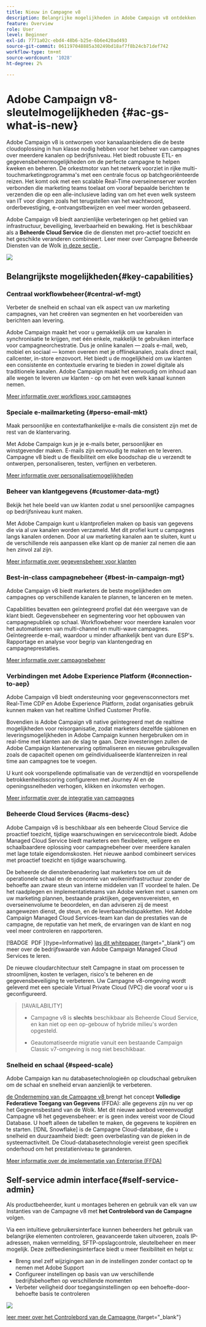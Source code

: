 ```yaml
---
title: Nieuw in Campagne v8
description: Belangrijke mogelijkheden in Adobe Campaign v8 ontdekken
feature: Overview
role: User
level: Beginner
exl-id: 7771a02c-ebd4-48b6-b25e-6b6e420ad493
source-git-commit: 061197048885a30249bd18af7f8b24cb71def742
workflow-type: tm+mt
source-wordcount: '1028'
ht-degree: 2%

---
```


# Adobe Campaign v8-sleutelmogelijkheden {#ac-gs-what-is-new}

Adobe Campaign v8 is ontworpen voor kanaalaanbieders die de beste cloudoplossing in hun klasse nodig hebben voor het beheer van campagnes over meerdere kanalen op bedrijfsniveau. Het biedt robuuste ETL- en gegevensbeheermogelijkheden om de perfecte campagne te helpen kweken en beheren. De orkestmotor van het netwerk voorziet in rijke multi-touchmarketingprogramma&#39;s met een centrale focus op batchgeoriënteerde reizen. Het komt ook met een scalable Real-Time overseinenserver worden verbonden die marketing teams toelaat om vooraf bepaalde berichten te verzenden die op een alle-inclusieve lading van om het even welk systeem van IT voor dingen zoals het terugstellen van het wachtwoord, orderbevestiging, e-ontvangstbewijzen en veel meer worden gebaseerd.

Adobe Campaign v8 biedt aanzienlijke verbeteringen op het gebied van infrastructuur, beveiliging, leverbaarheid en bewaking. Het is beschikbaar als a **Beheerde Cloud Service** die de diensten met pro-actief toezicht en het geschikte veranderen combineert. Leer meer over Campagne Beheerde Diensten van de Wolk [ in deze sectie ](#acms-desc).

![](assets/home-page.png)

## Belangrijkste mogelijkheden{#key-capabilities}

### Centraal workflowbeheer{#central-wf-mgt}

Verbeter de snelheid en schaal van elk aspect van uw marketing campagnes, van het creëren van segmenten en het voorbereiden van berichten aan levering.

Adobe Campaign maakt het voor u gemakkelijk om uw kanalen in synchronisatie te krijgen, met één enkele, makkelijk te gebruiken interface voor campagneorchestratie. Dus je online kanalen — zoals e-mail, web, mobiel en sociaal — komen overeen met je offlinekanalen, zoals direct mail, callcenter, in-store enzovoort. Het biedt u de mogelijkheid om uw klanten een consistente en contextuele ervaring te bieden in zowel digitale als traditionele kanalen. Adobe Campaign maakt het eenvoudig om inhoud aan alle wegen te leveren uw klanten - op om het even welk kanaal kunnen nemen.

[Meer informatie over workflows voor campagnes](../config/workflows.md)

### Speciale e-mailmarketing {#perso-email-mkt}

Maak persoonlijke en contextafhankelijke e-mails die consistent zijn met de rest van de klantervaring.

Met Adobe Campaign kun je je e-mails beter, persoonlijker en winstgevender maken. E-mails zijn eenvoudig te maken en te leveren. Campagne v8 biedt u de flexibiliteit om elke boodschap die u verzendt te ontwerpen, personaliseren, testen, verfijnen en verbeteren.

[Meer informatie over personalisatiemogelijkheden](create-message.md)

### Beheer van klantgegevens {#customer-data-mgt}

Bekijk het hele beeld van uw klanten zodat u snel persoonlijke campagnes op bedrijfsniveau kunt maken.

Met Adobe Campaign kunt u klantprofielen maken op basis van gegevens die via al uw kanalen worden verzameld. Met dit profiel kunt u campagnes langs kanalen ordenen. Door al uw marketing kanalen aan te sluiten, kunt u de verschillende reis aanpassen elke klant op de manier zal nemen die aan hen zinvol zal zijn.

[Meer informatie over gegevensbeheer voor klanten](audiences.md)

### Best-in-class campagnebeheer {#best-in-campaign-mgt}

Adobe Campaign v8 biedt marketers de beste mogelijkheden om campagnes op verschillende kanalen te plannen, te lanceren en te meten.

Capabilities bevatten een geïntegreerd profiel dat één weergave van de klant biedt. Gegevensbeheer en segmentering voor het opbouwen van campagnepubliek op schaal. Workflowbeheer voor meerdere kanalen voor het automatiseren van multi-channel en multi-wave campagnes. Geïntegreerde e-mail, waardoor u minder afhankelijk bent van dure ESP&#39;s. Rapportage en analyse voor begrip van klantengedrag en campagneprestaties.

[Meer informatie over campagnebeheer](campaigns.md)


### Verbindingen met Adobe Experience Platform {#connection-to-aep}

Adobe Campaign v8 biedt ondersteuning voor gegevensconnectors met Real-Time CDP en Adobe Experience Platform, zodat organisaties gebruik kunnen maken van het realtime Unified Customer Profile.

Bovendien is Adobe Campaign v8 native geïntegreerd met de realtime mogelijkheden voor reisorganisatie, zodat marketers dezelfde sjablonen en leveringsmogelijkheden in Adobe Campaign kunnen hergebruiken om in real-time met klanten aan de slag te gaan. Deze investeringen zullen de Adobe Campaign klantenervaring optimaliseren en nieuwe gebruiksgevallen zoals de capaciteit openen om geïndividualiseerde klantenreizen in real time aan campagnes toe te voegen.

U kunt ook voorspellende optimalisatie van de verzendtijd en voorspellende betrokkenheidsscoring configureren met Journey AI en de openingssnelheden verhogen, klikken en inkomsten verhogen.

[Meer informatie over de integratie van campagnes](../connect/integration.md)


### Beheerde Cloud Services {#acms-desc}

Adobe Campaign v8 is beschikbaar als een beheerde Cloud Service die proactief toezicht, tijdige waarschuwingen en servicecontrole biedt. Adobe Managed Cloud Service biedt marketers een flexibelere, veiligere en schaalbaardere oplossing voor campagnebeheer over meerdere kanalen met lage totale eigendomskosten. Het nieuwe aanbod combineert services met proactief toezicht en tijdige waarschuwing.

De beheerde de dienstenbenadering laat marketers toe om uit de operationele schaal en de economie van wolkeninfrastructuur zonder de behoefte aan zware steun van interne middelen van IT voordeel te halen. De het raadplegen en implementatieteams van Adobe werken met u samen om uw marketing plannen, bestaande praktijken, gegevensvereisten, en overseinenvolume te beoordelen, en dan adviseren zij de meest aangewezen dienst, de steun, en de leverbaarheidspakketten. Het Adobe Campaign Managed Cloud Services-team kan dan de prestaties van de campagne, de reputatie van het merk, de ervaringen van de klant en nog veel meer controleren en rapporteren.

[!BADGE &#x200B; PDF &#x200B;]{type=Informative} [ las dit whitepaper ](assets/do-not-localize/IDC-Report-BusinessValueOfAdobeCampaign.pdf){target="_blank"} om meer over de bedrijfswaarde van Adobe Campaign Managed Cloud Services te leren.

De nieuwe cloudarchitectuur stelt Campagne in staat om processen te stroomlijnen, kosten te verlagen, risico&#39;s te beheren en de gegevensbeveiliging te verbeteren. Uw Campagne v8-omgeving wordt geleverd met een speciale Virtual Private Cloud (VPC) die vooraf voor u is geconfigureerd.


>[!AVAILABILITY]
>
>* Campagne v8 is **slechts** beschikbaar als Beheerde Cloud Service, en kan niet op een op-gebouw of hybride milieu&#39;s worden opgesteld.
>
>* Geautomatiseerde migratie vanuit een bestaande Campaign Classic v7-omgeving is nog niet beschikbaar.


### Snelheid en schaal {#speed-scale}

Adobe Campaign kan nu databasetechnologieën op cloudschaal gebruiken om de schaal en snelheid ervan aanzienlijk te verbeteren.

[ de Onderneming van de Campagne v8 ](../architecture/enterprise-deployment.md) brengt het concept **Volledige Federatieve Toegang van Gegevens** (FFDA): alle gegevens zijn nu ver op het Gegevensbestand van de Wolk. Met dit nieuwe aanbod vereenvoudigt Campagne v8 het gegevensbeheer: er is geen index vereist voor de Cloud Database. U hoeft alleen de tabellen te maken, de gegevens te kopiëren en te starten. [!DNL Snowflake] is de Campagne Cloud-database, die u snelheid en duurzaamheid biedt: geen overbelasting van de pieken in de systeemactiviteit. De Cloud-databasetechnologie vereist geen specifiek onderhoud om het prestatieniveau te garanderen.

[Meer informatie over de implementatie van Enterprise (FFDA)](../architecture/enterprise-deployment.md)


## Self-service admin interface{#self-service-admin}

Als productbeheerder, kunt u montages beheren en gebruik van elk van uw Instanties van de Campagne v8 met **het Controlebord van de Campagne** volgen.

Via een intuïtieve gebruikersinterface kunnen beheerders het gebruik van belangrijke elementen controleren, geavanceerde taken uitvoeren, zoals IP-adressen, maken vermelding, SFTP-opslagcontrole, sleutelbeheer en meer mogelijk. Deze zelfbedieningsinterface biedt u meer flexibiliteit en helpt u:

* Breng snel zelf wijzigingen aan in de instellingen zonder contact op te nemen met Adobe Support
* Configureer instellingen op basis van uw verschillende bedrijfsbehoeften op verschillende momenten
* Verbeter veiligheid door toegangsinstellingen op een behoefte-door-behoefte basis te controleren

![](assets/subdomain1.png)

[ leer meer over het Controlebord van de Campagne ](https://experienceleague.adobe.com/docs/control-panel/using/discover-control-panel/key-features.html?lang=nl){target="_blank"}


